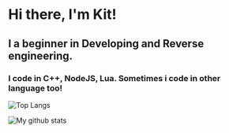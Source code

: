 # Hi there, I'm Kit!
## I a beginner in Developing and Reverse engineering.
### I code in C++, NodeJS, Lua. Sometimes i code in other language too!

![Top Langs](https://github-readme-stats.vercel.app/api/top-langs/?username=Kitcraft&layout=compact&theme=tokyonight)

![My github stats](https://github-readme-stats.vercel.app/api?username=Kitcraft&show_icons=true&theme=tokyonight)
